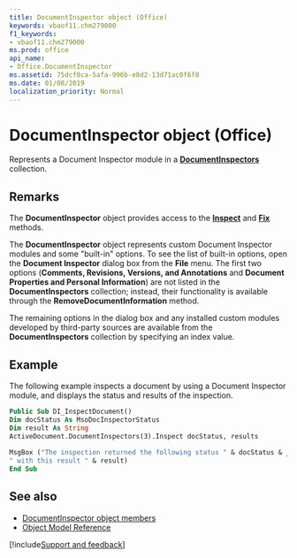 ```yaml
---
title: DocumentInspector object (Office)
keywords: vbaof11.chm279000
f1_keywords:
- vbaof11.chm279000
ms.prod: office
api_name:
- Office.DocumentInspector
ms.assetid: 75dcf0ca-5afa-996b-e8d2-13d71ac0f6f8
ms.date: 01/08/2019
localization_priority: Normal
---
```



# DocumentInspector object (Office)

Represents a Document Inspector module in a **[DocumentInspectors](Office.DocumentInspectors.md)** collection.


## Remarks

The **DocumentInspector** object provides access to the **[Inspect](Office.DocumentInspector.Inspect.md)** and **[Fix](Office.DocumentInspector.Fix.md)** methods. 

The **DocumentInspector** object represents custom Document Inspector modules and some "built-in" options. To see the list of built-in options, open the **Document Inspector** dialog box from the **File** menu. The first two options (**Comments, Revisions, Versions, and Annotations** and **Document Properties and Personal Information**) are not listed in the **DocumentInspectors** collection; instead, their functionality is available through the **RemoveDocumentInformation** method. 

The remaining options in the dialog box and any installed custom modules developed by third-party sources are available from the **DocumentInspectors** collection by specifying an index value.


## Example

The following example inspects a document by using a Document Inspector module, and displays the status and results of the inspection.


```vb
Public Sub DI_InspectDocument() 
Dim docStatus As MsoDocInspectorStatus 
Dim result As String 
ActiveDocument.DocumentInspectors(3).Inspect docStatus, results 
 
MsgBox ("The inspection returned the following status " & docStatus & _ 
" with this result " & result) 
End Sub
```


## See also

- [DocumentInspector object members](overview/library-reference/documentinspector-members-office.md)
- [Object Model Reference](overview/Library-Reference/reference-object-library-reference-for-office.md)

[!include[Support and feedback](~/includes/feedback-boilerplate.md)]